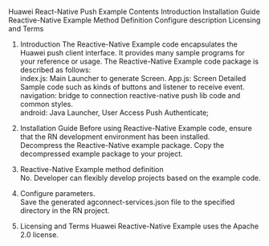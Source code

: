 Huawei React-Native Push Example
Contents
Introduction
Installation Guide
Reactive-Native Example Method Definition
Configure description
Licensing and Terms

1. Introduction
The Reactive-Native Example code encapsulates the Huawei push client interface. It provides many sample programs for your reference or usage.
The Reactive-Native Example code package is described as follows:   
    index.js: Main Launcher to generate Screen. 
    App.js: Screen Detailed Sample code such as kinds of buttons and listener to receive event. 
    navigation: bridge to connection reactive-native push lib code and common styles.   
    android: Java Launcher, User Access Push Authenticate;  

2. Installation Guide
Before using Reactive-Native Example code, ensure that the RN development environment has been installed.   
Decompress the Reactive-Native example package. 
Copy the decompressed example package to your project.  

3. Reactive-Native Example method definition    
No. Developer can flexibly develop projects based on the example code.   
    
4. Configure parameters.    
Save the generated agconnect-services.json file to the specified directory in the RN project. 
5. Licensing and Terms
Huawei Reactive-Native Example uses the Apache 2.0 license.
